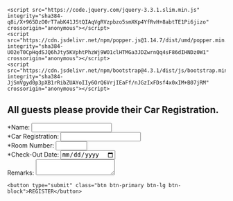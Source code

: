 <html lang="en">
  <head>
  <!-- Required meta tags -->
    <meta charset="utf-8">
    <meta name="viewport" content="width=device-width, initial-scale=1, shrink-to-fit=no">
    <!-- Bootstrap CSS -->
    <link rel="stylesheet" href="https://cdn.jsdelivr.net/npm/bootstrap@4.3.1/dist/css/bootstrap.min.css" integrity="sha384-ggOyR0iXCbMQv3Xipma34MD+dH/1fQ784/j6cY/iJTQUOhcWr7x9JvoRxT2MZw1T" crossorigin="anonymous">
    <link rel="stylesheet" href="reg.css">
  </head>

 <!-- Optional JavaScript  
 jQuery first, then Popper.js, then Bootstrap JS -->
    <script src="https://code.jquery.com/jquery-3.3.1.slim.min.js" integrity="sha384-q8i/X+965DzO0rT7abK41JStQIAqVgRVzpbzo5smXKp4YfRvH+8abtTE1Pi6jizo" crossorigin="anonymous"></script>
    <script src="https://cdn.jsdelivr.net/npm/popper.js@1.14.7/dist/umd/popper.min.js" integrity="sha384-UO2eT0CpHqdSJQ6hJty5KVphtPhzWj9WO1clHTMGa3JDZwrnQq4sF86dIHNDz0W1" crossorigin="anonymous"></script>
    <script src="https://cdn.jsdelivr.net/npm/bootstrap@4.3.1/dist/js/bootstrap.min.js" integrity="sha384-JjSmVgyd0p3pXB1rRibZUAYoIIy6OrQ6VrjIEaFf/nJGzIxFDsf4x0xIM+B07jRM" crossorigin="anonymous"></script>


<h2>All guests please provide their Car Registration.</h2>

<form action="https://api.sheetmonkey.io/form/iQMYhHKk257VGevi81mAqL" method="post">
    <div class="form-group">
    <label for="NAME">*Name:</label>
    <input type="text" id="NAME" name="NAME" class="form-control" autocomplete="off"  onkeyup="this.value = this.value.toUpperCase();" required>
    </div>
    <div class="form-group">
    <label for="CAR-REGISTRATION">*Car Registration:</label>
    <input type="text" id="CAR-REGISTRATION" name="CAR-REGISTRATION" class="form-control" autocomplete="off" onkeyup="this.value = this.value.toUpperCase();" required>
    </div>
    <div class="form-group">
    <label for="ROOM">*Room Number:</label>
    <input type="number" min="80" max="5118" id="ROOM" name="ROOM" class="form-control" autocomplete="off" required>
    </div>
    <input type="datetime-local" id="CHECK-IN" name="CHECK-IN" class="form-control" autocomplete="off" required hidden>
    <div class="form-group">
    <label for="CHECK-OUT">*Check-Out Date:</label>
    <input type="date" id="CHECK-OUT" name="CHECK-OUT" class="form-control" autocomplete="off" required>
    </div>
    <div class="form-group">
    <label for="OBSERVATIONS">Remarks:</label>
    <textarea type="text" id="OBSERVATIONS" name="OBSERVATIONS" class="form-control" autocomplete="off" style="text-transform: capitalize;"></textarea>
    </div>


    <button type="submit" class="btn btn-primary btn-lg btn-block">REGISTER</button>

  </form>
</html>

<script>
//document.getElementById("CHECK-IN").valueAsDate = new Date();
// getFullYear, getMonth, getDate, getHours, getMinutes all return values of local time.
const convertToDateTimeLocalString = (date) => {
  const year = date.getFullYear();
  const month = (date.getMonth() + 1).toString().padStart(2, "0");
  const day = date.getDate().toString().padStart(2, "0");
  const hours = date.getHours().toString().padStart(2, "0");
  const minutes = date.getMinutes().toString().padStart(2, "0");

  return `${year}-${month}-${day}T${hours}:${minutes}`;
}
const currentTime = new Date()
document.getElementById('CHECK-IN').value = convertToDateTimeLocalString(currentTime)
</script>